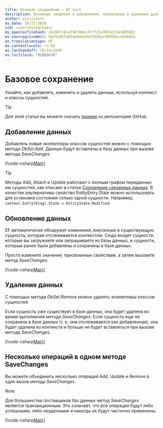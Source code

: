 ```yaml
---
title: Базовое сохранение — EF Core
description: Основные сведения о добавлении, обновлении и удалении данных с помощью Entity Framework Core
author: ajcvickers
ms.date: 10/27/2016
uid: core/saving/basic
ms.openlocfilehash: c6288fc8ca79b78b6c377f25e3874211b38059b2
ms.sourcegitcommit: 0a25c03fa65ae6e0e0e3f66bac48d59eceb96a5a
ms.translationtype: HT
ms.contentlocale: ru-RU
ms.lasthandoff: 10/14/2020
ms.locfileid: "92063638"
---
```

# <a name="basic-save"></a>Базовое сохранение

Узнайте, как добавлять, изменять и удалять данные, используя контекст и классы сущностей.

> [!TIP]  
> Для этой статьи вы можете скачать [пример](https://github.com/dotnet/EntityFramework.Docs/tree/master/samples/core/Saving/Basics/) из репозитория GitHub.

## <a name="adding-data"></a>Добавление данных

Добавлять новые экземпляры классов сущностей можно с помощью метода *DbSet.Add*. Данные будут вставлены в базу данных при вызове метода *SaveChanges*.

[!code-csharp[Main](../../../samples/core/Saving/Basics/Sample.cs#Add)]

> [!TIP]  
> Методы Add, Attach и Update работают с полным графом переданных им сущностей, как описано в статье [Сохранение связанных данных](xref:core/saving/related-data). В качестве альтернативы свойство EntityEntry.State можно использовать для установки состояния только одной сущности. Например, `context.Entry(blog).State = EntityState.Modified`.

## <a name="updating-data"></a>Обновление данных

EF автоматически обнаружит изменения, внесенные в существующую сущность, которая отслеживается контекстом. Сюда входят сущности, которые вы загружаете или запрашиваете из базы данных, и сущности, которые ранее были добавлены и сохранены в базе данных.

Просто измените значения, присвоенные свойствам, а затем вызовите метод *SaveChanges*.

[!code-csharp[Main](../../../samples/core/Saving/Basics/Sample.cs#Update)]

## <a name="deleting-data"></a>Удаление данных

С помощью метода *DbSet.Remove* можно удалять экземпляры классов сущностей.

Если сущность уже существует в базе данных, она будет удалена во время выполнения метода *SaveChanges*. Если сущность еще не сохранена в базе данных (т. е. она отслеживается как добавленная), она будет удалена из контекста и больше не будет вставляться при вызове метода *SaveChanges*.

[!code-csharp[Main](../../../samples/core/Saving/Basics/Sample.cs#Remove)]

## <a name="multiple-operations-in-a-single-savechanges"></a>Несколько операций в одном методе SaveChanges

Вы можете объединить несколько операций Add, Update и Remove в один вызов метода *SaveChanges*.

> [!NOTE]  
> Для большинства поставщиков баз данных метод *SaveChanges* является транзакционным. Это означает, что все операции будут либо успешными, либо неудачными и никогда не будут частично применены.

[!code-csharp[Main](../../../samples/core/Saving/Basics/Sample.cs#MultipleOperations)]
